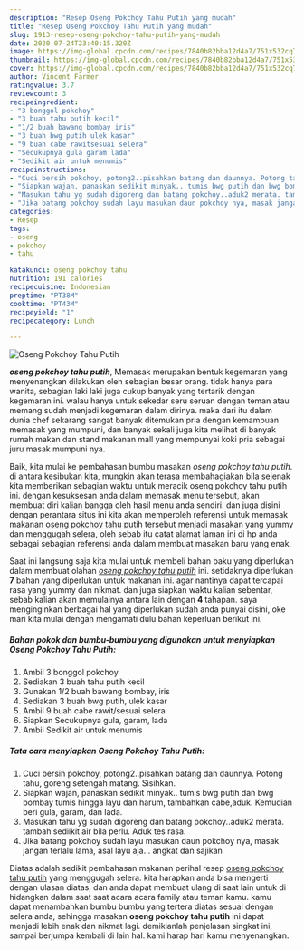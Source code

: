 ```yaml
---
description: "Resep Oseng Pokchoy Tahu Putih yang mudah"
title: "Resep Oseng Pokchoy Tahu Putih yang mudah"
slug: 1913-resep-oseng-pokchoy-tahu-putih-yang-mudah
date: 2020-07-24T23:40:15.320Z
image: https://img-global.cpcdn.com/recipes/7840b82bba12d4a7/751x532cq70/oseng-pokchoy-tahu-putih-foto-resep-utama.jpg
thumbnail: https://img-global.cpcdn.com/recipes/7840b82bba12d4a7/751x532cq70/oseng-pokchoy-tahu-putih-foto-resep-utama.jpg
cover: https://img-global.cpcdn.com/recipes/7840b82bba12d4a7/751x532cq70/oseng-pokchoy-tahu-putih-foto-resep-utama.jpg
author: Vincent Farmer
ratingvalue: 3.7
reviewcount: 3
recipeingredient:
- "3 bonggol pokchoy"
- "3 buah tahu putih kecil"
- "1/2 buah bawang bombay iris"
- "3 buah bwg putih ulek kasar"
- "9 buah cabe rawitsesuai selera"
- "Secukupnya gula garam lada"
- "Sedikit air untuk menumis"
recipeinstructions:
- "Cuci bersih pokchoy, potong2..pisahkan batang dan daunnya. Potong tahu, goreng setengah matang. Sisihkan."
- "Siapkan wajan, panaskan sedikit minyak.. tumis bwg putih dan bwg bombay tumis hingga layu dan harum, tambahkan cabe,aduk. Kemudian beri gula, garam, dan lada."
- "Masukan tahu yg sudah digoreng dan batang pokchoy..aduk2 merata. tambah sediikit air bila perlu. Aduk tes rasa."
- "Jika batang pokchoy sudah layu masukan daun pokchoy nya, masak jangan terlalu lama, asal layu aja... angkat dan sajikan"
categories:
- Resep
tags:
- oseng
- pokchoy
- tahu

katakunci: oseng pokchoy tahu 
nutrition: 191 calories
recipecuisine: Indonesian
preptime: "PT38M"
cooktime: "PT43M"
recipeyield: "1"
recipecategory: Lunch

---
```



![Oseng Pokchoy Tahu Putih](https://img-global.cpcdn.com/recipes/7840b82bba12d4a7/751x532cq70/oseng-pokchoy-tahu-putih-foto-resep-utama.jpg)

<b><i>oseng pokchoy tahu putih</i></b>, Memasak merupakan bentuk kegemaran yang menyenangkan dilakukan oleh sebagian besar orang. tidak hanya para wanita, sebagian laki laki juga cukup banyak yang tertarik dengan kegemaran ini. walau hanya untuk sekedar seru seruan dengan teman atau memang sudah menjadi kegemaran dalam dirinya. maka dari itu dalam dunia chef sekarang sangat banyak ditemukan pria dengan kemampuan memasak yang mumpuni, dan banyak sekali juga kita melihat di banyak rumah makan dan stand makanan mall yang mempunyai koki pria sebagai juru masak mumpuni nya.



Baik, kita mulai ke pembahasan bumbu masakan <i>oseng pokchoy tahu putih</i>. di antara kesibukan kita, mungkin akan terasa membahagiakan bila sejenak kita memberikan sebagian waktu untuk meracik oseng pokchoy tahu putih ini. dengan kesuksesan anda dalam memasak menu tersebut, akan membuat diri kalian bangga oleh hasil menu anda sendiri. dan juga disini dengan perantara situs ini kita akan memperoleh referensi untuk memasak makanan <u>oseng pokchoy tahu putih</u> tersebut menjadi masakan yang yummy dan menggugah selera, oleh sebab itu catat alamat laman ini di hp anda sebagai sebagian referensi anda dalam membuat masakan baru yang enak.


Saat ini langsung saja kita mulai untuk membeli bahan baku yang diperlukan dalam membuat olahan <u><i>oseng pokchoy tahu putih</i></u> ini. setidaknya diperlukan <b>7</b> bahan yang diperlukan untuk makanan ini. agar nantinya dapat tercapai rasa yang yummy dan nikmat. dan juga siapkan waktu kalian sebentar, sebab kalian akan memulainya antara lain dengan <b>4</b> tahapan. saya menginginkan berbagai hal yang diperlukan sudah anda punyai disini, oke mari kita mulai dengan mengamati dulu bahan keperluan berikut ini.

<!--inarticleads1-->

##### Bahan pokok dan bumbu-bumbu yang digunakan untuk menyiapkan Oseng Pokchoy Tahu Putih:

1. Ambil 3 bonggol pokchoy
1. Sediakan 3 buah tahu putih kecil
1. Gunakan 1/2 buah bawang bombay, iris
1. Sediakan 3 buah bwg putih, ulek kasar
1. Ambil 9 buah cabe rawit/sesuai selera
1. Siapkan Secukupnya gula, garam, lada
1. Ambil Sedikit air untuk menumis




<!--inarticleads2-->

##### Tata cara menyiapkan Oseng Pokchoy Tahu Putih:

1. Cuci bersih pokchoy, potong2..pisahkan batang dan daunnya. Potong tahu, goreng setengah matang. Sisihkan.
1. Siapkan wajan, panaskan sedikit minyak.. tumis bwg putih dan bwg bombay tumis hingga layu dan harum, tambahkan cabe,aduk. Kemudian beri gula, garam, dan lada.
1. Masukan tahu yg sudah digoreng dan batang pokchoy..aduk2 merata. tambah sediikit air bila perlu. Aduk tes rasa.
1. Jika batang pokchoy sudah layu masukan daun pokchoy nya, masak jangan terlalu lama, asal layu aja... angkat dan sajikan




Diatas adalah sedikit pembahasan makanan perihal resep <u>oseng pokchoy tahu putih</u> yang menggugah selera. kita harapkan anda bisa mengerti dengan ulasan diatas, dan anda dapat membuat ulang di saat lain untuk di hidangkan dalam saat saat acara acara family atau teman kamu. kamu dapat menambahkan bumbu bumbu yang tertera diatas sesuai dengan selera anda, sehingga masakan <b>oseng pokchoy tahu putih</b> ini dapat menjadi lebih enak dan nikmat lagi. demikianlah penjelasan singkat ini, sampai berjumpa kembali di lain hal. kami harap hari kamu menyenangkan.
